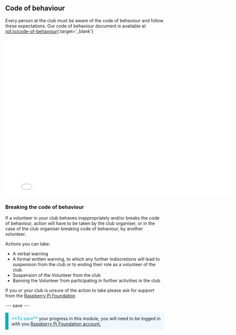 ## Code of behaviour

Every person at the club must be aware of the code of behaviour and follow these expectations. Our code of behaviour document is available at [rpf.io/code-of-behaviour](http://rpf.io/code-of-behaviour){:target='_blank'}

<embed src="images/Raspberry_Pi_Foundation-safeguarding-code-of-behaviour.pdf" width="790" height="500" 
 type="application/pdf">
<br>
### Breaking the code of behaviour

If a volunteer in your club behaves inappropriately and/or breaks the code of behaviour, action will have to be taken by the club organiser, or in the case of the club organiser breaking code of behaviour, by another volunteer.

Actions you can take:

* A verbal warning
* A formal written warning, to which any further indiscretions will lead to suspension from the club or to ending their role as a volunteer of the club.
* Suspension of the Volunteer from the club
* Banning the Volunteer from participating in further activities in the club

If you or your club is unsure of the action to take please ask for support from the <a href="mailto:safeguarding@raspberrypi.org">Raspberry Pi Foundation</a>

--- save ---

<p style="border-left: solid; border-width:10px; border-color: #0faeb0; background-color: aliceblue; padding: 10px;">
<span style="color: #0faeb0">**To save**</span> your progress in this module, you will need to be logged in with you <a href="https://my.raspberrypi.org/login">Raspberry Pi Foundation account.</a>
</p>